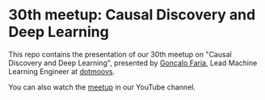 # 30th meetup: Causal Discovery and Deep Learning

This repo contains the presentation of our 30th meetup on "Causal Discovery and Deep Learning", presented by [Gonçalo Faria](https://www.linkedin.com/in/goncalorafaria/), Lead Machine Learning Engineer at [dotmoovs](https://www.linkedin.com/company/dotmoovs/).

You can also watch the [meetup](https://youtu.be/3ezlUdLel_4) in our YouTube channel.
